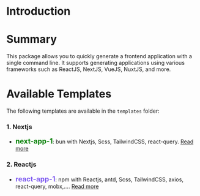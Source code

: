 # Introduction

# Summary

This package allows you to quickly generate a frontend application with a single command line. It supports generating applications using various frameworks such as ReactJS, NextJS, VueJS, NuxtJS, and more.

# Available Templates

The following templates are available in the `templates` folder:

### 1. Nextjs

+ <span style="font-size: 1.3em;font-weight: bold; color: green;">next-app-1</span>: bun with Nextjs, Scss, TailwindCSS, react-query. [Read more](/templates/next-app-1/README.md)

### 2. Reactjs

+ <span style="font-size: 1.3em;font-weight: bold; color:rgb(127, 92, 240);">react-app-1</span>: npm with Reactjs, antd, Scss, TailwindCSS, axios, react-query, mobx,.... [Read more](/templates/react-app-1/README.md)